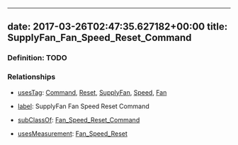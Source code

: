 
---
date: 2017-03-26T02:47:35.627182+00:00
title: SupplyFan_Fan_Speed_Reset_Command
---
### Definition: TODO

### Relationships

* [usesTag](https://brickschema.org/schema/1.0/BrickFrame#usesTag): [Command](https://brickschema.org/schema/1.0/BrickTag#Command), [Reset](https://brickschema.org/schema/1.0/BrickTag#Reset), [SupplyFan](https://brickschema.org/schema/1.0/BrickTag#SupplyFan), [Speed](https://brickschema.org/schema/1.0/BrickTag#Speed), [Fan](https://brickschema.org/schema/1.0/BrickTag#Fan)

* [label](http://www.w3.org/2000/01/rdf-schema#label): SupplyFan Fan Speed Reset Command

* [subClassOf](http://www.w3.org/2000/01/rdf-schema#subClassOf): [Fan_Speed_Reset_Command](https://brickschema.org/schema/1.0/Brick#Fan_Speed_Reset_Command)

* [usesMeasurement](https://brickschema.org/schema/1.0/BrickFrame#usesMeasurement): [Fan_Speed_Reset](https://brickschema.org/schema/1.0/Brick#Fan_Speed_Reset)
